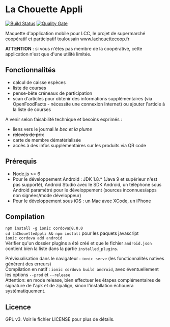 # La Chouette Appli 

[![Build Status](https://travis-ci.org/gbaudic/lachouetteappli.svg?branch=master)](https://travis-ci.org/gbaudic/lachouetteappli)
[![Quality Gate](https://sonarcloud.io/api/project_badges/measure?project=la_chouette_appli&metric=alert_status)](https://sonarcloud.io/dashboard?id=la_chouette_appli)

Maquette d'application mobile pour LCC, le projet de supermarché coopératif et participatif toulousain
www.lachouettecoop.fr

**ATTENTION** : si vous n'êtes pas membre de la coopérative, cette application n'est que d'une utilité limitée. 

## Fonctionnalités

- calcul de caisse espèces
- liste de courses
- pense-bête créneaux de participation
- scan d'articles pour obtenir des informations supplémentaires (via OpenFoodFacts - nécessite une connexion Internet) ou ajouter l'article à la liste de courses

A venir selon faisabilité technique et besoins exprimés : 

- liens vers le journal _le bec et la plume_
- ~~relevés de prix~~
- carte de membre dématérialisée
- accès à des infos supplémentaires sur les produits via QR code

## Prérequis

- Node.js >= 6
- Pour le développement Android : JDK 1.8.* (Java 9 et supérieur n'est pas supporté), Android Studio avec le SDK Android, un téléphone sous Android paramétré pour le développement (sources inconnues/apps non signées/mode développeur)
- Pour le développement sous iOS : un Mac avec XCode, un iPhone

## Compilation

`npm install -g ionic cordova@8.0.0`  
`cd laChouetteAppli && npm install` pour les paquets javascript  
`ionic cordova add android`  
Vérifier qu'un dossier plugins a été créé et que le fichier `android.json` contient bien la liste dans la partie `installed_plugins`.  

Prévisualisation dans le navigateur : `ionic serve` (les fonctionnalités natives génèrent des erreurs)  
Compilation en natif : `ionic cordova build android`, avec éventuellement les options `--prod` et `--release`  
Attention: en mode release, bien effectuer les étapes complémentaires de signature de l'apk et de zipalign, sinon l'installation échouera systématiquement. 

## Licence

GPL v3. Voir le fichier LICENSE pour plus de détails. 
